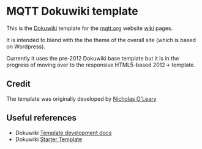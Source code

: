 MQTT Dokuwiki template
======================

This is the [Dokuwiki](https://www.dokuwiki.org/) template for the [mqtt.org](http://mqtt.org) website [wiki](http://mqtt.org/wiki) pages.

It is intended to blend with the the theme of the overall site (which is based on Wordpress).

Currently it uses the pre-2012 Dokuwiki base template but it is in the progress of moving over to the responsive HTML5-based 2012-> template.


Credit
------

The template was originally developed by [Nicholas O'Leary](http://github.org/knolleary)


Useful references
-----------------

 * Dokuwiki [Template development docs](https://www.dokuwiki.org/devel:templates)
 * Dokuwiki [Starter Template](https://www.dokuwiki.org/template:starter)